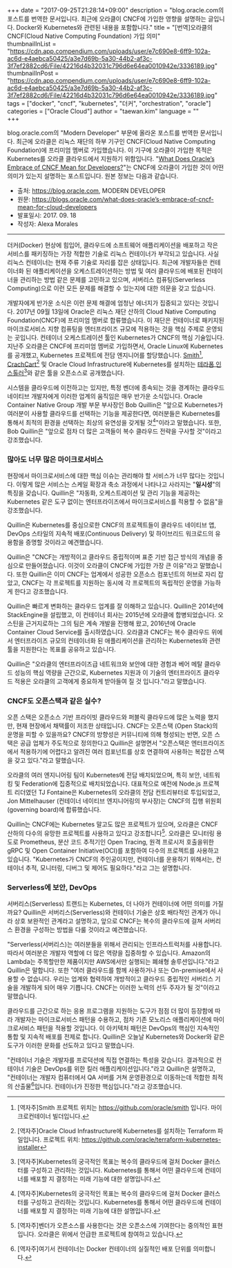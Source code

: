+++
date = "2017-09-25T21:28:14+09:00"
description = "blog.oracle.com의 포스트를 번역한 문서입니다. 최근에 오라클이 CNCF에 가입한 영향을 설명하는 글입니다.  Docker와 Kubernetes와 관련된 내용을 포함합니다."
title = "[번역]오라클의 CNCF(Cloud Native Computing Foundation) 가입 의미"   
thumbnailInList = "https://cdn.app.compendium.com/uploads/user/e7c690e8-6ff9-102a-ac6d-e4aebca50425/a3e7d69b-5a30-44b2-af3c-3f7ef2882cd6/File/42216d4b32031c796d6e64ea0010942e/3336189.jpg"
thumbnailInPost = "https://cdn.app.compendium.com/uploads/user/e7c690e8-6ff9-102a-ac6d-e4aebca50425/a3e7d69b-5a30-44b2-af3c-3f7ef2882cd6/File/42216d4b32031c796d6e64ea0010942e/3336189.jpg"
tags = ["docker", "cncf", "kubernetes", "더커", "orchestration", "oracle"]
categories = ["Oracle Cloud"]
author = "taewan.kim"
language = ""  
+++

blog.oracle.com의 "Modern Developer" 부문에 올라온 포스트를 번역한 문서입니다. 최근에 오라클은 리눅스 재단의 하부 기구인 CNCF(Cloud Native Computing Foundation)에 프리미엄 멤버로 가입했습니다. 이 기구에 오라클이 가입한 목적은 Kubernetes를 오라클 클라우드에서 지원하기 위함입니다. "[What Does Oracle’s Embrace of CNCF Mean for Developers?](https://blogs.oracle.com/what-does-oracle%E2%80%99s-embrace-of-cncf-mean-for-cloud-developers)"는 CNCF에 오라클이 가입한 것이 어떤 의미가 있는지 설명하는 포스트입니다. 원본 정보는 다음과 같습니다.

- 출처: https://blog.oracle.com, MODERN DEVELOPER
- 원문: https://blogs.oracle.com/what-does-oracle’s-embrace-of-cncf-mean-for-cloud-developers
- 발표일시: 2017. 09. 18
- 작성자: Alexa Morales

----

더커(Docker) 현상에 힘입어, 클라우드에 소프트웨어 애플리케이션을 배포하고 작은 서비스를 패키징하는 가장 적합한 기술로 리눅스 컨테이너가 부각되고 있습니다. 사실 리눅스 컨테이너는 현재 주류 기술로 자리를 잡은 상태입니다. 최근에 개발자들은 컨테이너화 된 애플리케이션을 오케스트레이션하는 방법 및 여러 클라우드에 배포된 컨테이너을 관리하는 방법 같은 문제를 고민하고 있으며, 서버리스 컴퓨팅(Serverless Computing)으로 이런 모든 문제를 해결할 수 있는지에 대한 의문을 갖고 있습니다.

개발자에게 반가운 소식은 이런 문제 해결에 엄청난 에너지가 집중되고 있다는 것입니다. 2017년 09월 13일에 Oracle은 리눅스 재단 산하의 Cloud Native Computing Foundation(CNCF)에 프리미엄 멤버로 합류했습니다. 이 재단은 컨테이너로 패키지된 마이크로서비스 지향 컴퓨팅을 엔터프라이즈 규모에 적용하는 것을 핵심 주제로 운영되는 곳입니다. 컨테이너 오케스트레이션 툴인 Kubernetes가 CNCF의 핵심 기술입니다. 지난주 오라클은 CNCF에 프리미엄 멤버로 가입하면서, Oracle Linux에 Kubernetes를 공개했고, Kubernetes 프로젝트에 전담 엔지니어를 할당했습니다. [Smith](https://blogs.oracle.com/developers/the-microcontainer-manifesto)[^1], [CrachCart](https://blogs.oracle.com/developers/hardcore-container-debugging)[^2] 및 Oracle Cloud Infrastructure에 Kubernetes를 설치하는 [테라폼 인스톨러](https://github.com/oracle/terraform-kubernetes-installer)[^3]와 같은 툴을 오픈소스로 공개했습니다.

[^1]:[역자주]Smith 프로젝트 위치는 https://github.com/oracle/smith 입니다. 마이크로컨테이너 빌더입니다.
[^2]:[역자주]Oracle Cloud Infrastructure에 Kubernetes를 설치하는 Terraform 파일입니다. 프로젝트 위치: https://github.com/oracle/terraform-kubernetes-installer

시스템을 클라우드에 이전하고는 있지만, 특정 벤더에 종속되는 것을 경계하는 클라우드 네이티브 개발자에게 이러한 업계의 움직임은 매우 반가운 소식입니다. Oracle Container Native Group 개발 부문 부사장인 Bob Quillin은 "앞으로 Kubernetes가 여러분이 사용할 클라우드를 선택하는 기능을 제공한다면, 여러분들은 Kubernetes를 통해서 최적의 환경을 선택하는 최상의 유연성을 갖게될 것[^3]"이라고 말했습니다. 또한, Bob Quillin은 "앞으로 점차 더 많은 고객들이 복수 클라우드 전략을 구사할 것"이라고 강조했습니다.

[^3]:[역자주]Kubernetes의 궁극적인 목표는 복수의 클라우드에 걸처 Docker 클러스터를 구성하고 관리하는 것입니다. Kubernetes를 통해서 어떤 클라우드에 컨테이너를 배포할 지 결정하는 미래 기능에 대한 설명입니다.

### 많아도 너무 많은 마이크로서비스

현장에서 마이크로서비스에 대한 핵심 이슈는 관리해야 할 서비스가 너무 많다는 것입니다. 이렇게 많은 서비스는 스케일 확장과 축소 과정에서 나타나고 사라지는 "__일시성__"의 특징을 갖습니다. Quillin은 "자동화, 오케스트레이션 및 관리 기능을 제공하는 Kubernetes 같은 도구 없이는 엔터프라이즈에서 마이크로서비스를 적용할 수 없음"을 강조했습니다.

Quillin은 Kubernetes를 중심으로한 CNCF의 프로젝트들이 클라우드 네이티브 앱, DevOps 스타일의 지속적 배포(Continuous Delivery) 및 하이브리드 워크로드의 유용함을 증명할 것이라고 예견했습니다.

Quillin은 "CNCF는 개방적이고 클라우드 중립적이며 표준 기반 접근 방식의 개념을 중심으로 만들어졌습니다. 이것이 오라클이 CNCF에 가입한 가장 큰 이유"라고 말했습니다. 또한 Quillin은 이미 CNCF는 업계에서 성공한 오픈소스 컴포넌트의 허브로 자리 잡았고, CNCF는 각 프로젝트를 지원하는 동시에 각 프로젝트의 독립적인 운영을 가능하게 한다고 강조했습니다.

Quillin은 빠르게 변화하는 클라우드 업계를 잘 이해하고 있습니다. Quillin은 2014년에 StackEngine을 설립했고, 이 컨테이너 회사는 2015년에 오라클에 합병되었습니다. 오스틴을 근거지로하는 그의 팀은 계속 개발을 진행해 왔고, 2016년에 Oracle Container Cloud Service를 출시하였습니다. 오라클과 CNCF는 복수 클라우드 위에서 엔터프라이즈 규모의 컨테이너화 된 애플리케이션을 관리하는 Kubernetes와 관련 툴을 지원한다는 목표를 공유하고 있습니다.

Quillin은 "오라클의 엔터프라이즈급 네트워크와 보안에 대한 경험과 베어 메탈 클라우드 성능의 핵심 역량을 근간으로, Kubernetes 지원과 이 기술의 엔터프라이즈 클라우드 적용은 오라클의 고객에게 중요하게 받아들여 질 것 입니다."라고 말했습니다.


### CNCF도 오픈스택과 같은 실수?

오픈 스택은 오픈소스 기반 프라이빗 클라우드와 퍼블릭 클라우드에 많은 노력을 했지만, 현재 현장에서 채택률이 저조한 상태입니다. CNCF는 오픈스택 (Open Stack)의 운명을 피할 수 있을까요? CNCF의 방향성은 커뮤니티에 의해 형성되는 반면, 오픈 스택은 공급 업체가 주도적으로 정의한다고 Quillin은 설명면서 "오픈스택은 엔터프라이즈에서 적용하기에 어렵다고 알려진 여러 컴포넌트를 상호 연결하여 사용하는 복잡한 스택을 갖고 있다."라고 말했습니다.

오라클의 여러 엔지니어링 팀이 Kubernetes에 전담 배치되었으며, 특히 보안, 네트워킹 및 Federation에 집중적으로 배치되었습니다. 대표적으로 예전에 Node.js 프로젝트 리더였던 TJ Fontaine은 Kubernetes의 오라클의 전담 컨트리뷰터로 투입되었고, Jon Mittelhauser (컨테이너 네이티브 엔지니어링의 부사장)는 CNCF의 집행 위원회(governing board)에 합류했습니다.

Quillin는 CNCF에는 Kubernetes 말고도 많은 프로젝트가 있으며, 오라클은 CNCF 산하의 다수의 유망한 프로젝트를 사용하고 있다고 강조합니다[^4]. 오라클은 모니터링 용도로 Prometheus, 분산 코드 추적기인 Open Tracing, 원격 프로시저 호출을위한 gRPC 및 Open Container Initiative(OCI)를 포함하여 다수의 프로젝트를 사용하고 있습니다. "Kubernetes가 CNCF의 주인공이지만, 컨테이너를 운용하기 위해서는, 컨테이너 추적, 모니터링, 디버그 및 제어도 필요하다."라고 그는 설명합니다.

[^4]:[역자주]벤더가 오픈소스를 사용한다는 것은 오픈소스에 기여한다는 중의적인 표현입니다. 오라클은 위에서 언급한 프로젝트에 참여하고 있습니다.

### Serverless에 보안, DevOps

서버리스(Serverless) 트랜드는 Kubernetes, 더 나아가 컨테이너에 어떤 의미를 가질까요? Quillin은 서버리스(Serverless)와 컨테이너 기술은 상호 배타적인 관계가 아니라 상호 보완적인 관계라고 설명하고, 앞으로 CNCF는 복수의 클라우드에 걸쳐 서버리스 환경을 구성하는 방법을 다룰 것이라고 예견했습니다.

"Serverless(서버리스)는 여러분들을 위해서 관리되는 인프라스트럭처를 사용합니다. 따라서 여러분은 개발자 역할에 더 많은 역량을 집중하할 수 있습니다.  Amazon의 Lambda는 주목할만한 제품이지만 AWS에서만 실행되는 폐쇄형 솔루션입니다."라고 Quillin은 말합니다. 또한 "여러 클라우드를 함께 사용하거나  또는 On-premise에서 사용할 수 없습니다. 우리는 업계와 협력하여 개방적이고 클라우드 중립적인 서버리스 기술을 개발하게 되어 매우 기쁩니다. CNCF는 이러한 노력의 선두 주자가 될 것"이라고 말했습니다.

클라우드를 근간으로 하는 응용 프로그램을 지원하는 도구가 점점 더 많이 등장함에 따라 개발자는 마이크로서비스 패턴을 수용하고, 점차 기존 모노리스 애플리케이션에 마이크로서비스 패턴을 적용할 것입니다. 이 아키텍처 패턴은 DevOps의 핵심인 지속적인 통합 및 지속적 배포를 전제로 합니다. Quillin은 오늘날 Kubernetes와 Docker와 같은 도구가 이러한 문화를 선도하고 있다고 말했습니다.

"컨테이너 기술은 개발자를 프로덕션에 직접 연결하는 특성을 갖습니다. 결과적으로 컨테이너 기술은 DevOps를 위한 킬러 애플리케이션입니다."라고 Quillin은 설명하고, "컨테이너는 개발자 컴퓨터에서 QA 서버를 거쳐 운영환경으로 이동하는데 적합한 최적의 산출물[^5]입니다. 컨테이너가 진정한 핵심입니다."라고 강조했습니다.

[^5]:[역자주]여기서 컨테이너는 Docker 컨테이너의 실질적인 배포 단위를 의미합니다.
